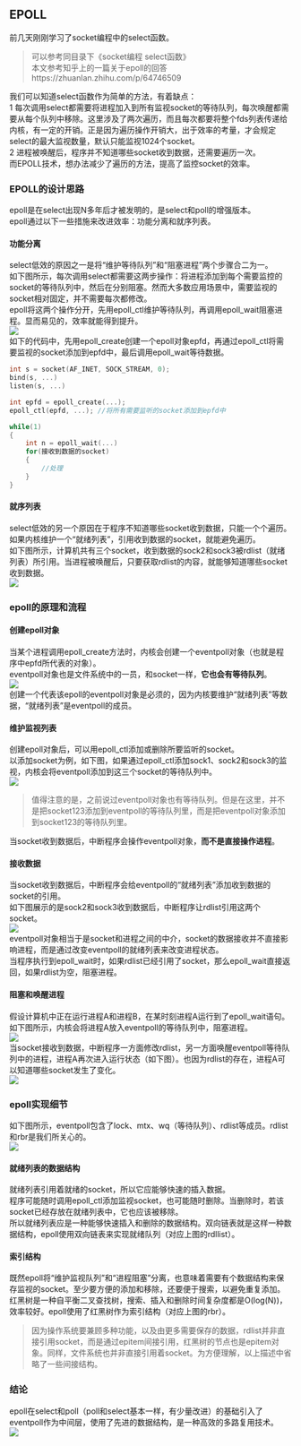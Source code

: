 ## EPOLL
前几天刚刚学习了socket编程中的select函数。   
> 可以参考同目录下《socket编程 select函数》   
> 本文参考知乎上的一篇关于epoll的回答https://zhuanlan.zhihu.com/p/64746509   
   
我们可以知道select函数作为简单的方法，有着缺点：   
1 每次调用select都需要将进程加入到所有监视socket的等待队列，每次唤醒都需要从每个队列中移除。这里涉及了两次遍历，而且每次都要将整个fds列表传递给内核，有一定的开销。正是因为遍历操作开销大，出于效率的考量，才会规定select的最大监视数量，默认只能监视1024个socket。   
2 进程被唤醒后，程序并不知道哪些socket收到数据，还需要遍历一次。   
而EPOLL技术，想办法减少了遍历的方法，提高了监控socket的效率。   
### EPOLL的设计思路
epoll是在select出现N多年后才被发明的，是select和poll的增强版本。   
epoll通过以下一些措施来改进效率：功能分离和就序列表。   
#### 功能分离
select低效的原因之一是将“维护等待队列”和“阻塞进程”两个步骤合二为一。   
如下图所示，每次调用select都需要这两步操作：将进程添加到每个需要监控的socket的等待队列中，然后在分别阻塞。然而大多数应用场景中，需要监视的socket相对固定，并不需要每次都修改。    
epoll将这两个操作分开，先用epoll_ctl维护等待队列，再调用epoll_wait阻塞进程。显而易见的，效率就能得到提升。   
![](https://github.com/sii2017/image/blob/master/epoll1.jpg)   
如下的代码中，先用epoll_create创建一个epoll对象epfd，再通过epoll_ctl将需要监视的socket添加到epfd中，最后调用epoll_wait等待数据。   
```c
int s = socket(AF_INET, SOCK_STREAM, 0);    
bind(s, ...)   
listen(s, ...)   

int epfd = epoll_create(...);   
epoll_ctl(epfd, ...); //将所有需要监听的socket添加到epfd中   

while(1)   
{    
    int n = epoll_wait(...)  
    for(接收到数据的socket)   
	{  
        //处理  
    }   
}   
```
#### 就序列表   
select低效的另一个原因在于程序不知道哪些socket收到数据，只能一个个遍历。如果内核维护一个“就绪列表”，引用收到数据的socket，就能避免遍历。    
如下图所示，计算机共有三个socket，收到数据的sock2和sock3被rdlist（就绪列表）所引用。当进程被唤醒后，只要获取rdlist的内容，就能够知道哪些socket收到数据。   
![](https://github.com/sii2017/image/blob/master/epoll2.jpg)   
### epoll的原理和流程
#### 创建epoll对象
当某个进程调用epoll_create方法时，内核会创建一个eventpoll对象（也就是程序中epfd所代表的对象）。   
eventpoll对象也是文件系统中的一员，和socket一样，**它也会有等待队列**。   
![](https://github.com/sii2017/image/blob/master/epoll3.jpg)   
创建一个代表该epoll的eventpoll对象是必须的，因为内核要维护“就绪列表”等数据，“就绪列表”是eventpoll的成员。   
#### 维护监视列表
创建epoll对象后，可以用epoll_ctl添加或删除所要监听的socket。   
以添加socket为例，如下图，如果通过epoll_ctl添加sock1、sock2和sock3的监视，内核会将eventpoll添加到这三个socket的等待队列中。   
![](https://github.com/sii2017/image/blob/master/epoll4.jpg)   
> 值得注意的是，之前说过eventpoll对象也有等待队列。但是在这里，并不是把socket123添加到eventpoll的等待队列里，而是把eventpoll对象添加到socket123的等待队列里。   
   
当socket收到数据后，中断程序会操作eventpoll对象，**而不是直接操作进程**。   
#### 接收数据
当socket收到数据后，中断程序会给eventpoll的“就绪列表”添加收到数据的socket的引用。     
如下图展示的是sock2和sock3收到数据后，中断程序让rdlist引用这两个socket。   
![](https://github.com/sii2017/image/blob/master/epoll5.jpg)    
eventpoll对象相当于是socket和进程之间的中介，socket的数据接收并不直接影响进程，而是通过改变eventpoll的就绪列表来改变进程状态。   
当程序执行到epoll_wait时，如果rdlist已经引用了socket，那么epoll_wait直接返回，如果rdlist为空，阻塞进程。   
#### 阻塞和唤醒进程
假设计算机中正在运行进程A和进程B，在某时刻进程A运行到了epoll_wait语句。如下图所示，内核会将进程A放入eventpoll的等待队列中，阻塞进程。   
![](https://github.com/sii2017/image/blob/master/epoll6.jpg)    
当socket接收到数据，中断程序一方面修改rdlist，另一方面唤醒eventpoll等待队列中的进程，进程A再次进入运行状态（如下图）。也因为rdlist的存在，进程A可以知道哪些socket发生了变化。   
![](https://github.com/sii2017/image/blob/master/epoll7.jpg)    
### epoll实现细节 
如下图所示，eventpoll包含了lock、mtx、wq（等待队列）、rdlist等成员。rdlist和rbr是我们所关心的。   
![](https://github.com/sii2017/image/blob/master/epoll8.jpg)   
#### 就绪列表的数据结构
就绪列表引用着就绪的socket，所以它应能够快速的插入数据。   
程序可能随时调用epoll_ctl添加监视socket，也可能随时删除。当删除时，若该socket已经存放在就绪列表中，它也应该被移除。     
所以就绪列表应是一种能够快速插入和删除的数据结构。双向链表就是这样一种数据结构，epoll使用双向链表来实现就绪队列（对应上图的rdllist）。    
#### 索引结构   
既然epoll将“维护监视队列”和“进程阻塞”分离，也意味着需要有个数据结构来保存监视的socket。至少要方便的添加和移除，还要便于搜索，以避免重复添加。红黑树是一种自平衡二叉查找树，搜索、插入和删除时间复杂度都是O(log(N))，效率较好。epoll使用了红黑树作为索引结构（对应上图的rbr）。    
> 因为操作系统要兼顾多种功能，以及由更多需要保存的数据，rdlist并非直接引用socket，而是通过epitem间接引用，红黑树的节点也是epitem对象。同样，文件系统也并非直接引用着socket。为方便理解，以上描述中省略了一些间接结构。   
   
### 结论
epoll在select和poll（poll和select基本一样，有少量改进）的基础引入了eventpoll作为中间层，使用了先进的数据结构，是一种高效的多路复用技术。   
![](https://github.com/sii2017/image/blob/master/epoll9.jpg)    